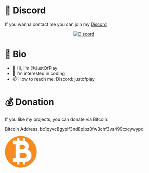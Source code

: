 # 🎫 Discord

If you wanna contact me you can join my [Discord](https://discord.gg/kqANTp65d3)

<div align="center">
    <a href="https://discord.gg/kqANTp65d3"><img src="https://img.shields.io/discord/1176947514742681613?logo=discord" alt="Discord"/></a>    
</div>



# 📰 Bio
- 👋 Hi, I’m @JustOfPlay
- 👀 I’m interested in coding
- 📫 How to reach me: Discord: justofplay
  


# 💰 Donation

If you like  my projects, you can donate via Bitcoin:

Bitcoin Address: bc1qyvc8gyplf3nd8plpz0fw3chf3vs499cxcywypd

<img src="https://github.com/JustOfPlay/DeltaModLoader/blob/main/.readme-src/btc.webp" alt="Bitcoin Donation" width="20%">

